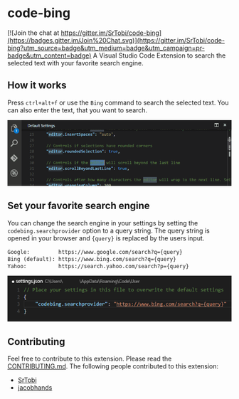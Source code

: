# code-bing

[![Join the chat at https://gitter.im/SrTobi/code-bing](https://badges.gitter.im/Join%20Chat.svg)](https://gitter.im/SrTobi/code-bing?utm_source=badge&utm_medium=badge&utm_campaign=pr-badge&utm_content=badge)
A Visual Studio Code Extension to search the selected text with your favorite search engine.

## How it works

Press `ctrl+alt+f` or use the `Bing` command to search the selected text.
You can also enter the text, that you want to search.

![Preview](/images/preview.gif?raw=true)

## Set your favorite search engine

You can change the search engine in your settings by setting the `codebing.searchprovider` option to a query string.
The query string is opened in your browser and `{query}` is replaced by the users input.

```
Google:         https://www.google.com/search?q={query}
Bing (default):	https://www.bing.com/search?q={query}
Yahoo:          https://search.yahoo.com/search?p={query}
```

![Setting a search engine](/images/settings.png?raw=true)

## Contributing

Feel free to contribute to this extension. Please read the [CONTRIBUTING.md](/CONTRIBUTING.md). The following people contributed to this extension:

- [SrTobi](https://github.com/SrTobi)
- [jacobhands](https://github.com/jacobhands)